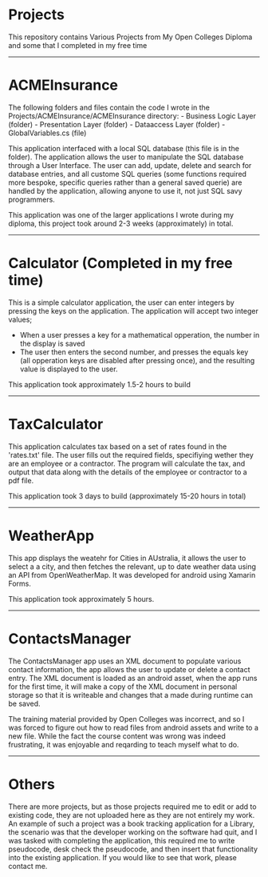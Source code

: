 # Projects
This repository contains Various Projects from My Open Colleges Diploma and some that I completed in my free time

-------------------------------------------------------------------------------------------
# ACMEInsurance
The following folders and files contain the code I wrote in the Projects/ACMEInsurance/ACMEInsurance directory:
    - Business Logic Layer (folder)
    - Presentation Layer (folder)
    - Dataaccess Layer (folder)
    - GlobalVariables.cs (file)

This application interfaced with a local SQL database (this file is in the folder).
The application allows the user to manipulate the SQL database through a User Interface.
The user can add, update, delete and search for database entries, and all custome SQL 
queries (some functions required more bespoke, specific queries rather than a general saved 
querie) are handled by the application, allowing anyone to use it, not just SQL savy programmers.

This application was one of the larger applications I wrote during my diploma, this project took
around 2-3 weeks (approximately) in total.

-------------------------------------------------------------------------------------------
# Calculator (Completed in my free time)
This is a simple calculator application, the user can enter integers by pressing the keys on 
the application. 
The application will accept two integer values;
- When a user presses a key for a mathematical opperation, the number in the display is saved
- The user then enters the second number, and presses the equals key (all opperation keys 
are disabled after pressing once), and the resulting value is displayed to the user.

This application took approximately 1.5-2 hours to build

-------------------------------------------------------------------------------------------
# TaxCalculator
This application calculates tax based on a set of rates found in the 'rates.txt' file.
The user fills out the required fields, specifiying wether they are an employee or a contractor.
The program will calculate the tax, and output that data along with the details of the employee 
or contractor to a pdf file.

This application took 3 days to build (approximately 15-20 hours in total)

-------------------------------------------------------------------------------------------
# WeatherApp
This app displays the weatehr for Cities in AUstralia, it allows the user to select a a city, and 
then fetches the relevant, up to date weather data using an API from OpenWeatherMap.
It was developed for android using Xamarin Forms.

This application took approximately 5 hours.

-------------------------------------------------------------------------------------------
# ContactsManager
The ContactsManager app uses an XML document to populate various contact information, the app 
allows the user to update or delete a contact entry. The XML document is loaded as an android asset,
when the app runs for the first time, it will make a copy of the XML document in personal storage so 
that it is writeable and changes that a made during runtime can be saved.

The training material provided by Open Colleges was incorrect, and so I was forced to figure out how to 
read files from android assets and write to a new file. While the fact the course content was wrong 
was indeed frustrating, it was enjoyable and reqarding to teach myself what to do.

-------------------------------------------------------------------------------------------
# Others
There are more projects, but as those projects required me to edit or add to existing code, they are
not uploaded here as they are not entirely my work. An example of such a project was a book tracking 
application for a Library, the scenario was that the developer working on the software had quit, and I 
was tasked with completing the application, this required me to write pseudocode, desk check the 
pseudocode, and then insert that functionality into the existing application. If you would like to 
see that work, please contact me.
